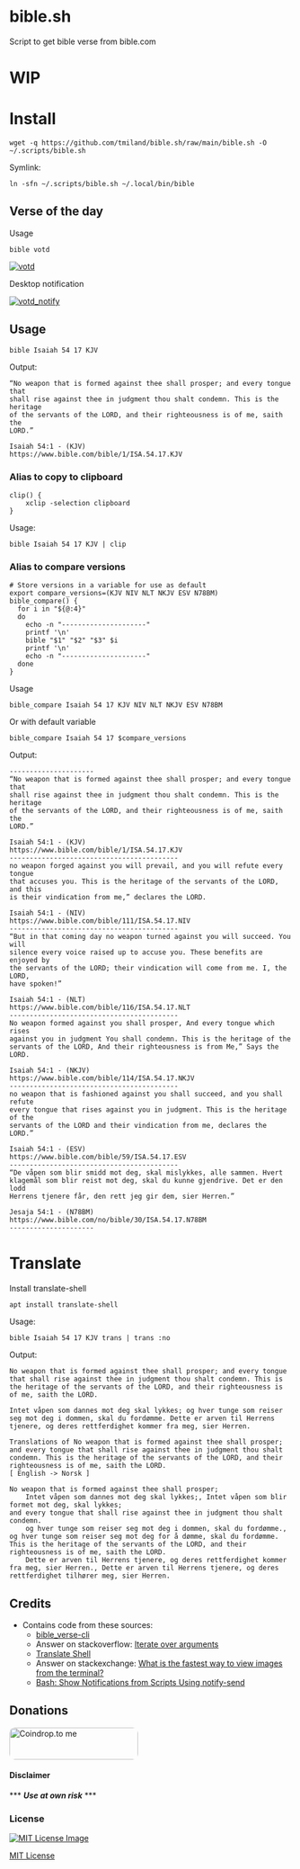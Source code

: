 # bible.sh
Script to get bible verse from bible.com 

# WIP

# Install

```shell
wget -q https://github.com/tmiland/bible.sh/raw/main/bible.sh -O ~/.scripts/bible.sh
```
Symlink: 
```shell
ln -sfn ~/.scripts/bible.sh ~/.local/bin/bible
```

## Verse of the day

Usage
```shell
bible votd
```

<a href="https://raw.githubusercontent.com/tmiland/bible.sh/main/assets/votd.png">![votd](https://raw.githubusercontent.com/tmiland/bible.sh/main/assets/votd.png)</a>

Desktop notification

<a href="https://raw.githubusercontent.com/tmiland/bible.sh/main/assets/votd_notify.png">![votd_notify](https://raw.githubusercontent.com/tmiland/bible.sh/main/assets/votd_notify.png)</a>

## Usage

```shell
bible Isaiah 54 17 KJV
```
Output:
```shell
“No weapon that is formed against thee shall prosper; and every tongue that 
shall rise against thee in judgment thou shalt condemn. This is the heritage 
of the servants of the LORD, and their righteousness is of me, saith the 
LORD.”

Isaiah 54:1 - (KJV)
https://www.bible.com/bible/1/ISA.54.17.KJV
```

### Alias to copy to clipboard

```shell
clip() {
	xclip -selection clipboard
}
```
Usage:
```shell
bible Isaiah 54 17 KJV | clip
```

### Alias to compare versions

```shell
# Store versions in a variable for use as default
export compare_versions=(KJV NIV NLT NKJV ESV N78BM)
bible_compare() {
  for i in "${@:4}"
  do
    echo -n "---------------------"
    printf '\n'
    bible "$1" "$2" "$3" $i
    printf '\n'
    echo -n "---------------------"
  done
}
```

Usage
```shell
bible_compare Isaiah 54 17 KJV NIV NLT NKJV ESV N78BM
```
Or with default variable
```shell
bible_compare Isaiah 54 17 $compare_versions
```

Output:
```shell
---------------------
“No weapon that is formed against thee shall prosper; and every tongue that 
shall rise against thee in judgment thou shalt condemn. This is the heritage 
of the servants of the LORD, and their righteousness is of me, saith the 
LORD.”

Isaiah 54:1 - (KJV)
https://www.bible.com/bible/1/ISA.54.17.KJV
------------------------------------------
no weapon forged against you will prevail, and you will refute every tongue 
that accuses you. This is the heritage of the servants of the LORD, and this 
is their vindication from me,” declares the LORD.

Isaiah 54:1 - (NIV)
https://www.bible.com/bible/111/ISA.54.17.NIV
------------------------------------------
“But in that coming day no weapon turned against you will succeed. You will 
silence every voice raised up to accuse you. These benefits are enjoyed by 
the servants of the LORD; their vindication will come from me. I, the LORD, 
have spoken!”

Isaiah 54:1 - (NLT)
https://www.bible.com/bible/116/ISA.54.17.NLT
------------------------------------------
No weapon formed against you shall prosper, And every tongue which rises 
against you in judgment You shall condemn. This is the heritage of the 
servants of the LORD, And their righteousness is from Me,” Says the LORD.

Isaiah 54:1 - (NKJV)
https://www.bible.com/bible/114/ISA.54.17.NKJV
------------------------------------------
no weapon that is fashioned against you shall succeed, and you shall refute 
every tongue that rises against you in judgment. This is the heritage of the 
servants of the LORD and their vindication from me, declares the LORD.”

Isaiah 54:1 - (ESV)
https://www.bible.com/bible/59/ISA.54.17.ESV
------------------------------------------
“De våpen som blir smidd mot deg, skal mislykkes, alle sammen. Hvert 
klagemål som blir reist mot deg, skal du kunne gjendrive. Det er den lodd 
Herrens tjenere får, den rett jeg gir dem, sier Herren.”

Jesaja 54:1 - (N78BM)
https://www.bible.com/no/bible/30/ISA.54.17.N78BM
---------------------
```

# Translate

Install translate-shell
```shell
apt install translate-shell 
```
Usage:
```shell
bible Isaiah 54 17 KJV trans | trans :no
```
Output:
```shell
No weapon that is formed against thee shall prosper; and every tongue that shall rise against thee in judgment thou shalt condemn. This is the heritage of the servants of the LORD, and their righteousness is of me, saith the LORD.

Intet våpen som dannes mot deg skal lykkes; og hver tunge som reiser seg mot deg i dommen, skal du fordømme. Dette er arven til Herrens tjenere, og deres rettferdighet kommer fra meg, sier Herren.

Translations of No weapon that is formed against thee shall prosper; and every tongue that shall rise against thee in judgment thou shalt condemn. This is the heritage of the servants of the LORD, and their righteousness is of me, saith the LORD.
[ English -> Norsk ]

No weapon that is formed against thee shall prosper;
    Intet våpen som dannes mot deg skal lykkes;, Intet våpen som blir formet mot deg, skal lykkes;
and every tongue that shall rise against thee in judgment thou shalt condemn.
    og hver tunge som reiser seg mot deg i dommen, skal du fordømme., og hver tunge som reiser seg mot deg for å dømme, skal du fordømme.
This is the heritage of the servants of the LORD, and their righteousness is of me, saith the LORD.
    Dette er arven til Herrens tjenere, og deres rettferdighet kommer fra meg, sier Herren., Dette er arven til Herrens tjenere, og deres rettferdighet tilhører meg, sier Herren.
```

## Credits
- Contains code from these sources:
  * [bible_verse-cli](https://github.com/RaynardGerraldo/bible_verse-cli/blob/master/bible_verse)
  * Answer on stackoverflow: [Iterate over arguments](https://stackoverflow.com/a/37056727)
  * [Translate Shell](https://github.com/soimort/translate-shell)
  * Answer on stackexchange: [What is the fastest way to view images from the terminal?](https://unix.stackexchange.com/a/745334)
  * [Bash: Show Notifications from Scripts Using notify-send](https://delightlylinux.wordpress.com/2020/10/25/bash-show-notifications-from-scripts-using-notify-send/)

## Donations
<a href="https://coindrop.to/tmiland" target="_blank"><img src="https://coindrop.to/embed-button.png" style="border-radius: 10px; height: 57px !important;width: 229px !important;" alt="Coindrop.to me"></img></a>

#### Disclaimer 

*** ***Use at own risk*** ***

### License

[![MIT License Image](https://upload.wikimedia.org/wikipedia/commons/thumb/0/0c/MIT_logo.svg/220px-MIT_logo.svg.png)](https://github.com/tmiland/bible.sh/blob/master/LICENSE)

[MIT License](https://github.com/tmiland/bible.sh/blob/master/LICENSE)